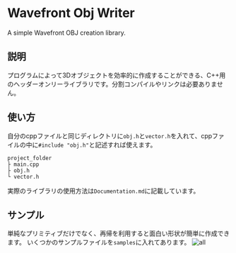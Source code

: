 Wavefront Obj Writer
===

A simple Wavefront OBJ creation library.


## 説明
プログラムによって3Dオブジェクトを効率的に作成することができる、C++用のヘッダーオンリーライブラリです。分割コンパイルやリンクは必要ありません。

## 使い方
自分のcppファイルと同じディレクトリに`obj.h`と`vector.h`を入れて、cppファイルの中に`#include "obj.h"`と記述すれば使えます。

```
project_folder
├ main.cpp
├ obj.h
└ vector.h  
```

実際のライブラリの使用方法は`Documentation.md`に記載しています。

## サンプル

単純なプリミティブだけでなく、再帰を利用すると面白い形状が簡単に作成できます。
いくつかのサンプルファイルを`samples`に入れてあります。
![all](https://user-images.githubusercontent.com/30839669/75106473-7485db00-5660-11ea-8462-c51af1e3875f.png)